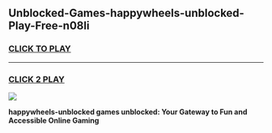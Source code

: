 
## Unblocked-Games-happywheels-unblocked-Play-Free-n08li
<h3>
<a href="https://premium76.site?title=happywheels-unblocked&ref=20M">CLICK TO PLAY</a></h3>
<hr>

<h3>
<a href="https://premium76.site?title=happywheels-unblocked&ref=20M">CLICK 2 PLAY</a>
  
</h3>

<a href="https://premium76.site?title=happywheels-unblocked&ref=19M"><img src="https://clearcache.store/games.png"></a>


**happywheels-unblocked games unblocked: Your Gateway to Fun and Accessible Online Gaming**
